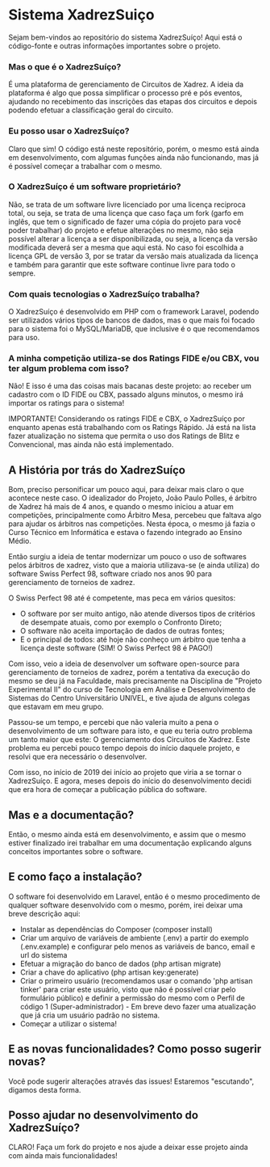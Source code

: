 # Sistema XadrezSuiço

Sejam bem-vindos ao repositório do sistema XadrezSuíço! Aqui está o código-fonte e outras informações importantes sobre o projeto.

### Mas o que é o XadrezSuíço?
É uma plataforma de gerenciamento de Circuitos de Xadrez. A ideia da plataforma é algo que possa simplificar o processo pré e pós eventos, ajudando no recebimento das inscrições das etapas dos circuitos e depois podendo efetuar a classificação geral do circuito.

### Eu posso usar o XadrezSuíço?
Claro que sim! O código está neste repositório, porém, o mesmo está ainda em desenvolvimento, com algumas funções ainda não funcionando, mas já é possível começar a trabalhar com o mesmo. 

### O XadrezSuíço é um software proprietário?
Não, se trata de um software livre licenciado por uma licença reciproca total, ou seja, se trata de uma licença que caso faça um fork (garfo em inglês, que tem o significado de fazer uma cópia do projeto para você poder trabalhar) do projeto e efetue alterações no mesmo, não seja possível alterar a licença a ser disponibilizada, ou seja, a licença da versão modificada deverá ser a mesma que aqui está.
No caso foi escolhida a licença GPL de versão 3, por se tratar da versão mais atualizada da licença e também para garantir que este software continue livre para todo o sempre.

### Com quais tecnologias o XadrezSuíço trabalha?
O XadrezSuíço é desenvolvido em PHP com o framework Laravel, podendo ser utilizados vários tipos de bancos de dados, mas o que mais foi focado para o sistema foi o MySQL/MariaDB, que inclusive é o que recomendamos para uso.

### A minha competição utiliza-se dos Ratings FIDE e/ou CBX, vou ter algum problema com isso?
Não! E isso é uma das coisas mais bacanas deste projeto: ao receber um cadastro com o ID FIDE ou CBX, passado alguns minutos, o mesmo irá importar os ratings para o sistema!

IMPORTANTE! Considerando os ratings FIDE e CBX, o XadrezSuíço por enquanto apenas está trabalhando com os Ratings Rápido. Já está na lista fazer atualização no sistema que permita o uso dos Ratings de Blitz e Convencional, mas ainda não está implementado.

## A História por trás do XadrezSuíço
Bom, preciso personificar um pouco aqui, para deixar mais claro o que acontece neste caso.
O idealizador do Projeto, João Paulo Polles, é árbitro de Xadrez há mais de 4 anos, e quando o mesmo iniciou a atuar em competições, principalmente como Árbitro Mesa, percebeu que faltava algo para ajudar os árbitros nas competições. Nesta época, o mesmo já fazia o Curso Técnico em Informática e estava o fazendo integrado ao Ensino Médio.

Então surgiu a ideia de tentar modernizar um pouco o uso de softwares pelos árbitros de xadrez, visto que a maioria utilizava-se (e ainda utiliza) do software Swiss Perfect 98, software criado nos anos 90 para gerenciamento de torneios de xadrez. 

O Swiss Perfect 98 até é competente, mas peca em vários quesitos:
- O software por ser muito antigo, não atende diversos tipos de critérios de desempate atuais, como por exemplo o Confronto Direto;
- O software não aceita importação de dados de outras fontes;
- E o principal de todos: até hoje não conheço um árbitro que tenha a licença deste software (SIM! O Swiss Perfect 98 é PAGO!)

Com isso, veio a ideia de desenvolver um software open-source para gerenciamento de torneios de xadrez, porém a tentativa da execução do mesmo se deu já na Faculdade, mais precisamente na Disciplina de "Projeto Experimental II" do curso de Tecnologia em Análise e Desenvolvimento de Sistemas do Centro Universitário UNIVEL, e tive ajuda de alguns colegas que estavam em meu grupo.

Passou-se um tempo, e percebi que não valeria muito a pena o desenvolvimento de um software para isto, e que eu teria outro problema um tanto maior que este: O gerenciamento dos Circuitos de Xadrez. Este problema eu percebi pouco tempo depois do início daquele projeto, e resolvi que era necessário o desenvolver.

Com isso, no início de 2019 dei início ao projeto que viria a se tornar o XadrezSuíço. E agora, meses depois do início do desenvolvimento decidi que era hora de começar a publicação pública do software.

## Mas e a documentação?
Então, o mesmo ainda está em desenvolvimento, e assim que o mesmo estiver finalizado irei trabalhar em uma documentação explicando alguns conceitos importantes sobre o software.

## E como faço a instalação?
O software foi desenvolvido em Laravel, então é o mesmo procedimento de qualquer software desenvolvido com o mesmo, porém, irei deixar uma breve descrição aqui:
- Instalar as dependências do Composer (composer install)
- Criar um arquivo de variáveis de ambiente (.env) a partir do exemplo (.env.example) e configurar pelo menos as variáveis de banco, email e url do sistema
- Efetuar a migração do banco de dados (php artisan migrate)
- Criar a chave do aplicativo (php artisan key:generate)
- Criar o primeiro usuário (recomendamos usar o comando 'php artisan tinker' para criar este usuário, visto que não é possível criar pelo formulário público) e definir a permissão do mesmo com o Perfil de código 1 (Super-administrador) - Em breve devo fazer uma atualização que já cria um usuário padrão no sistema.
- Começar a utilizar o sistema!

## E as novas funcionalidades? Como posso sugerir novas?
Você pode sugerir alterações através das issues! Estaremos "escutando", digamos desta forma.

## Posso ajudar no desenvolvimento do XadrezSuíço?
CLARO! Faça um fork do projeto e nos ajude a deixar esse projeto ainda com ainda mais funcionalidades!